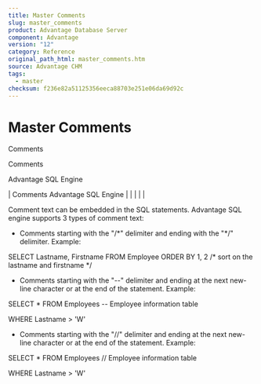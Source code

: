 ```yaml
---
title: Master Comments
slug: master_comments
product: Advantage Database Server
component: Advantage
version: "12"
category: Reference
original_path_html: master_comments.htm
source: Advantage CHM
tags:
  - master
checksum: f236e82a51125356eeca88703e251e06da69d92c
---
```


# Master Comments

Comments

Comments

Advantage SQL Engine

| Comments  Advantage SQL Engine |  |  |  |  |

Comment text can be embedded in the SQL statements. Advantage SQL engine supports 3 types of comment text:

- Comments starting with the "/\*" delimiter and ending with the "\*/" delimiter. Example:

SELECT Lastname, Firstname FROM Employee ORDER BY 1, 2 /\* sort on the lastname and firstname \*/

- Comments starting with the "--" delimiter and ending at the next new-line character or at the end of the statement. Example:

SELECT \* FROM Employees -- Employee information table

WHERE Lastname > 'W'

- Comments starting with the "//" delimiter and ending at the next new-line character or at the end of the statement. Example:

SELECT \* FROM Employees // Employee information table

WHERE Lastname > 'W'
